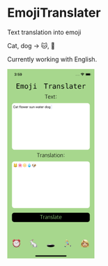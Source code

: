 # EmojiTranslater

Text translation into emoji

Cat, dog -> 🐱, 🐶

Currently working with English. 

<img src="https://raw.githubusercontent.com/tosls/EmojiTranslater/master/Simulator%20Screen%20Shot%20-%20iPhone%2011%20Pro%20-%202021-08-31%20at%2015.59.03.png" width="200" />
